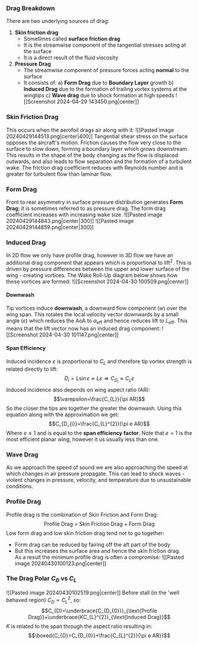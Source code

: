 ### Drag Breakdown
There are two underlying sources of drag:
1) **Skin friction drag**
	- Sometimes called **surface friction drag**
	- It is the streamwise component of the tangential stresses acting at the surface
	- It is a direct result of the fluid viscosity
2) **Pressure Drag**
	- The streamwise component of pressure forces acting **normal** to the surface
	- It consists of:
	a) **Form Drag** due to **Boundary Layer** growth
	b) **Induced Drag** due to the formation of trailing vortex systems at the wingtips
	c) **Wave drag** due to shock formation at high speeds
![[Screenshot 2024-04-29 143450.png|center]]
### Skin Friction Drag
This occurs when the aerofoil drags air along with it:
![[Pasted image 20240429144513.png|center|400]]
Tangential shear stress on the surface opposes the aircraft's motion.
Friction causes the flow very close to the surface to slow down, forming a boundary layer which grows downstream. This results in the shape of the body changing as the flow is displaced outwards, and also leads to flow separation and the formation of a turbulent wake.
The friction drag coefficient reduces with Reynolds number and is greater for turbulent flow than laminar flow.
### Form Drag
Front to rear asymmetry in surface pressure distribution generates **Form Drag**; it is sometimes referred to as pressure drag. The form drag coefficient increases with increasing wake size.
![[Pasted image 20240429144843.png|center|300]]
![[Pasted image 20240429144859.png|center|300]]
### Induced Drag
In 2D flow we only have profile drag, however in 3D flow we have an additional drag component that appears which is proportional to $\text{lift}^{2}$.
This is driven by pressure differences between the upper and lower surface of the wing - creating vortices.
The Wake Roll-Up diagram below shows how these vortices are formed:
![[Screenshot 2024-04-30 100509.png|center]]
#### Downwash
Tip vortices induce **downwash**, a downward flow component ($w$) over the wing span. This rotates the local velocity vector downwards by a small angle ($\varepsilon$) which reduces the AoA to $\alpha_{\text{eff}}$ and hence reduces lift to $L_{\text{eff}}$.
This means that the lift vector now has an induced drag component:
![[Screenshot 2024-04-30 101147.png|center]]
#### Span Efficiency
Induced incidence $\varepsilon$ is proportional to $C_{L}$ and therefore tip vortex strength is related directly to lift:
$$D_{i}=L\sin\varepsilon\approx L\varepsilon \Rightarrow C_{D_{i}}\approx C_{L}\varepsilon$$
Induced incidence also depends on wing aspect ratio (AR):
$$\varepsilon=\frac{C_{L}}{\pi AR}$$
So the closer the tips are together the greater the downwash.
Using this equation along with the approximation we get:
$$C_{D_{i}}=\frac{C_{L}^{2}}{\pi e AR}$$
Where $e\le 1$ and is equal to the **span efficiency factor**.
Note that $e=1$ is the most efficient planar wing, however it us usually less than one.
### Wave Drag
As we approach the speed of sound we are also approaching the speed at which changes in air pressure propagate.
This can lead to shock waves - violent changes in pressure, velocity, and temperature due to unsustainable conditions.
### Profile Drag
Profile drag is the combination of Skin Friction and Form Drag:
$$\text{Profile Drag = Skin Friction Drag + Form Drag}$$
Low form drag and low skin friction drag tend not to go together:
- Form drag can be reduced by fairing off the aft part of the body
- But this increases the surface area and hence the skin friction drag.
\
As a result the minimum profile drag is often a compromise:
![[Pasted image 20240430100123.png|center]]
### The Drag Polar $C_D$ vs $C_L$
![[Pasted image 20240430102519.png|center]]
Before stall (in the 'well behaved region) $C_{D}\propto C_{L}^{2}$, so:
$$C_{D}=\underbrace{C_{D_{0}}}_{\text{Profile Drag}}+\underbrace{KC_{L}^{2}}_{\text{Induced Drag}}$$
$K$ is related to the span through the aspect ratio resulting in:
$$\boxed{C_{D}=C_{D_{0}}+\frac{C_{L}^{2}}{\pi e AR}}$$
